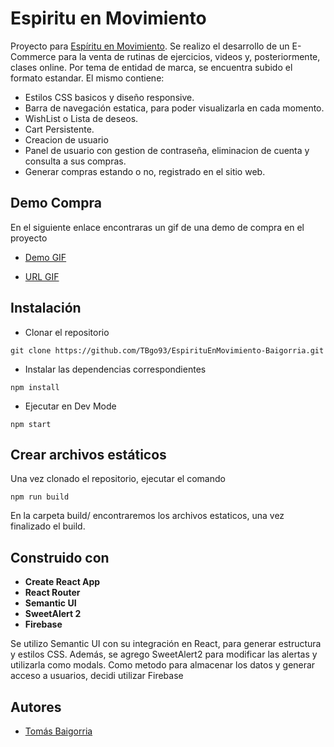 # Espiritu en Movimiento

Proyecto para [Espíritu en Movimiento](https://www.instagram.com/espiritu.movimiento/).
Se realizo el desarrollo de un E-Commerce para la venta de rutinas de ejercicios, videos y, posteriormente, clases online.
Por tema de entidad de marca, se encuentra subido el formato estandar. El mismo contiene:
- Estilos CSS basicos y diseño responsive.
- Barra de navegación estatica, para poder visualizarla en cada momento.
- WishList o Lista de deseos.
- Cart Persistente.
- Creacion de usuario
- Panel de usuario con gestion de contraseña, eliminacion de cuenta y consulta a sus compras.
- Generar compras estando o no, registrado en el sitio web.

## Demo Compra
En el siguiente enlace encontraras un gif de una demo de compra en el proyecto
- [Demo GIF](https://media.giphy.com/media/ua6RGPf0kysuBpObrn/giphy.gif?cid=790b76112e57d9ec1486e2d5e868d813063ef9cc983090be&rid=giphy.gif&ct=g)

- [URL GIF](https://giphy.com/gifs/ua6RGPf0kysuBpObrn)

## Instalación
- Clonar el repositorio
 ```
git clone https://github.com/TBgo93/EspirituEnMovimiento-Baigorria.git
```
- Instalar las dependencias correspondientes
```
npm install 
```
- Ejecutar en Dev Mode
```
npm start
```


## Crear archivos estáticos
Una vez clonado el repositorio, ejecutar el comando 
```
npm run build
```
En la carpeta build/ encontraremos los archivos estaticos, una vez finalizado el build.


## Construido con

- __Create React App__
- __React Router__
- __Semantic UI__
- __SweetAlert 2__
- __Firebase__

Se utilizo Semantic UI con su integración en React, para generar estructura y estilos CSS. Además, se agrego SweetAlert2 para modificar las alertas y utilizarla como modals.
Como metodo para almacenar los datos y generar acceso a usuarios, decidi utilizar Firebase

## Autores
- [Tomás Baigorria](https://www.linkedin.com/in/tbaigorria/)
